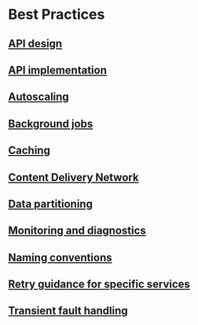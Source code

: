 # Best Practices
## [API design](./api-design.md)
## [API implementation](./api-implementation.md)
## [Autoscaling](./auto-scaling.md)
## [Background jobs](./background-jobs.md)
## [Caching](./caching.md)
## [Content Delivery Network](./cdn.md)
## [Data partitioning](./data-partitioning.md)
## [Monitoring and diagnostics](./monitoring.md)
## [Naming conventions](./naming-conventions.md)
## [Retry guidance for specific services](./retry-service-specific.md)
## [Transient fault handling](./transient-faults.md)
